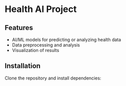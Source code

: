 # Health AI Project

## Features

- AI/ML models for predicting or analyzing health data
- Data preprocessing and analysis
- Visualization of results

## Installation

Clone the repository and install dependencies:

```bash
